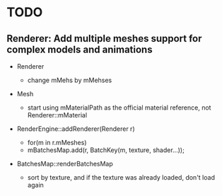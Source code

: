 # TODO

## Renderer: Add multiple meshes support for complex models and animations

- Renderer
    - change mMehs by mMehses
- Mesh
    - start using mMaterialPath as the official material reference, not Renderer::mMaterial
- RenderEngine::addRenderer(Renderer r)
    - for(m in r.mMeshes)
    - mBatchesMap.add(r, BatchKey(m, texture, shader...));

- BatchesMap::renderBatchesMap
    - sort by texture, and if the texture was already loaded, don't load again